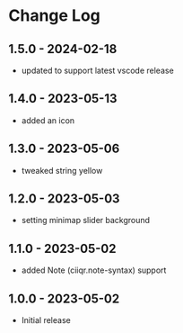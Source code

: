 # Change Log

## 1.5.0 - 2024-02-18

-   updated to support latest vscode release

## 1.4.0 - 2023-05-13

-   added an icon

## 1.3.0 - 2023-05-06

-   tweaked string yellow

## 1.2.0 - 2023-05-03

-   setting minimap slider background

## 1.1.0 - 2023-05-02

-   added Note (ciiqr.note-syntax) support

## 1.0.0 - 2023-05-02

-   Initial release
